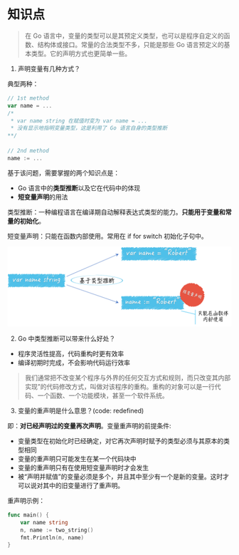 # 知识点
>在 Go 语言中，变量的类型可以是其预定义类型，也可以是程序自定义的函数、结构体或接口。常量的合法类型不多，只能是那些 Go 语言预定义的基本类型。它的声明方式也更简单一些。

1. 声明变量有几种方式？

典型两种：
```go
// 1st method
var name = ...
/*
 * var name string 在赋值时变为 var name = ...
 * 没有显示地指明变量类型，这是利用了 Go 语言自身的类型推断
**/

// 2nd method
name := ...
```

基于该问题，需要掌握的两个知识点是：
- Go 语言中的**类型推断**以及它在代码中的体现
- **短变量声明**的用法

类型推断：一种编程语言在编译期自动解释表达式类型的能力。**只能用于变量和常量的初始化**。

短变量声明：只能在函数内部使用。常用在 if for switch 初始化子句中。

![类型推断](004/png/b7d73fdce13a3a5f2d56d0b95f2c8cbc.png)

2. Go 中类型推断可以带来什么好处？

- 程序灵活性提高，代码重构时更有效率
- 编译初期时完成，不会影响代码运行效率
>我们通常把不改变某个程序与外界的任何交互方式和规则，而只改变其内部实现”的代码修改方式，叫做对该程序的重构。重构的对象可以是一行代码、一个函数、一个功能模块，甚至一个软件系统。

3. 变量的重声明是什么意思？(code: redefined)

即：**对已经声明过的变量再次声明**。变量重声明的前提条件:
- 变量类型在初始化时已经确定，对它再次声明时赋予的类型必须与其原本的类型相同
- 变量的重声明只可能发生在某一个代码块中
- 变量的重声明只有在使用短变量声明时才会发生
- 被“声明并赋值”的变量必须是多个，并且其中至少有一个是新的变量。这时才可以说对其中的旧变量进行了重声明。

重声明示例：
```go
func main() {
	var name string
	n, name := two_string()
	fmt.Println(n, name)
}
```
